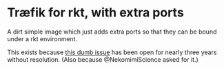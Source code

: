 # Træfik for rkt, with extra ports

A dirt simple image which just adds extra ports so that they can be bound under a rkt environment.

This exists because [this dumb issue](https://github.com/rkt/rkt/issues/2113) has been open for nearly three years without resolution. (Also because @NekomimiScience asked for it.)
